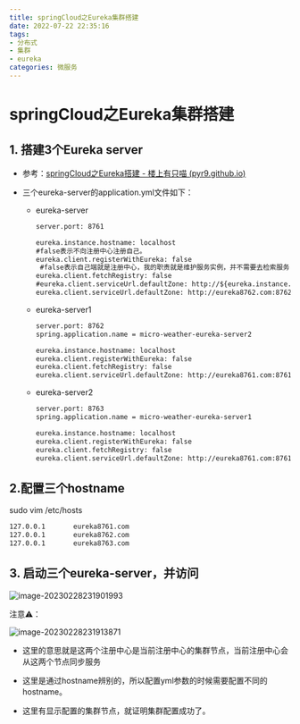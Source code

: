 ```yaml
---
title: springCloud之Eureka集群搭建
date: 2022-07-22 22:35:16
tags:
- 分布式
- 集群
- eureka
categories: 微服务
---
```


# springCloud之Eureka集群搭建

## 1. 搭建3个Eureka server

- 参考：[springCloud之Eureka搭建 - 楼上有只喵 (pyr9.github.io)](https://pyr9.github.io/2022/08/17/springCloud之Eureka搭建/)

- 三个eureka-server的application.yml文件如下：

  - eureka-server

    ```xml
    server.port: 8761
    
    eureka.instance.hostname: localhost
    #false表示不向注册中心注册自己。
    eureka.client.registerWithEureka: false
     #false表示自己端就是注册中心，我的职责就是维护服务实例，并不需要去检索服务
    eureka.client.fetchRegistry: false
    #eureka.client.serviceUrl.defaultZone: http://${eureka.instance.hostname}:${server.port}/eureka/
    eureka.client.serviceUrl.defaultZone: http://eureka8762.com:8762/eureka/,http://eureka8763.com:8763/eureka/
    ```

  - eureka-server1

    ```xml
    server.port: 8762
    spring.application.name = micro-weather-eureka-server2
    
    eureka.instance.hostname: localhost
    eureka.client.registerWithEureka: false
    eureka.client.fetchRegistry: false
    eureka.client.serviceUrl.defaultZone: http://eureka8761.com:8761/eureka/,http://eureka8763.com:8763/eureka/
    ```

  - eureka-server2

    ```xml
    server.port: 8763
    spring.application.name = micro-weather-eureka-server1
    
    eureka.instance.hostname: localhost
    eureka.client.registerWithEureka: false
    eureka.client.fetchRegistry: false
    eureka.client.serviceUrl.defaultZone: http://eureka8761.com:8761/eureka/,http://eureka8762.com:8762/eureka/
    ```



## 2.配置三个hostname

sudo vim /etc/hosts

```xml
127.0.0.1       eureka8761.com
127.0.0.1       eureka8762.com
127.0.0.1       eureka8763.com
```



## 3. 启动三个eureka-server，并访问

![image-20230228231901993](https://panyuro.oss-cn-beijing.aliyuncs.com/image-20230228231901993.png)

注意⚠️：

![image-20230228231913871](https://panyuro.oss-cn-beijing.aliyuncs.com/image-20230228231913871.png)

- 这里的意思就是这两个注册中心是当前注册中心的集群节点，当前注册中心会从这两个节点同步服务

- 这里是通过hostname辨别的，所以配置yml参数的时候需要配置不同的hostname。
- 这里有显示配置的集群节点，就证明集群配置成功了。
